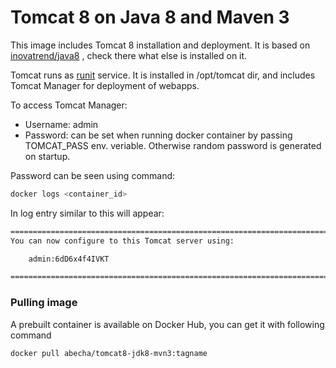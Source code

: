 # Tomcat 8 on Java 8 and Maven 3

This image includes Tomcat 8 installation and deployment. It is based on [inovatrend/java8](https://registry.hub.docker.com/u/inovatrend/java8/) , check there what else is installed on it.

Tomcat runs as [runit](http://smarden.org/runit/) service. It is installed in /opt/tomcat dir, and includes Tomcat Manager for deployment of webapps.

To access Tomcat Manager:

 * Username: admin
 * Password: can be set when running docker container by passing TOMCAT_PASS env. veriable. Otherwise random password is generated on startup.

Password can be seen using command:

```sh
docker logs <container_id>
```

In log entry similar to this will appear:

```sh
========================================================================
You can now configure to this Tomcat server using:

    admin:6dD6x4f4IVKT

========================================================================
```

### Pulling image

A prebuilt container is available on Docker Hub, you can get it with following command

```sh
docker pull abecha/tomcat8-jdk8-mvn3:tagname
```
